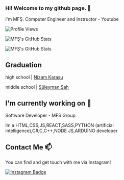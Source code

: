 ### Hi! Welcome to my github page. 👋


I'm MFŞ. Computer Engineer and Instructor - Youtube

![Profile Views](https://komarev.com/ghpvc/?username=muhamedsahin)

![MFŞ's GitHub Stats](https://github-readme-stats.vercel.app/api?username=muhamedsahin&show_icons=true&theme=Gradient)

 ![MFŞ's GitHub Stats](https://github-readme-stats.vercel.app/api/top-langs/?username=muhamedsahin&layout=compact)

## Graduation

high school |  [Nizam Karasu](https://nkarasu.meb.k12.tr)

middle school | [Süleyman Şah](https://suleymansahiho.meb.k12.tr)

## I'm currently working on 🔭

Software Developer - MFS Group

Im a HTML,CSS,JS,REACT,SASS,PYTHON (artificial intelligence),C#,C,C++,NODE JS,ARDUİNO developer


## Contact Me 📫

You can find and get touch with me via Instagram!

[![Instagram Badge](https://img.shields.io/badge/muhamedsahin378-follow%20on%20instagram-blue?style=for-the-badge&logo=instagram)](https://www.instagram.com/muhamedsahin378/)

